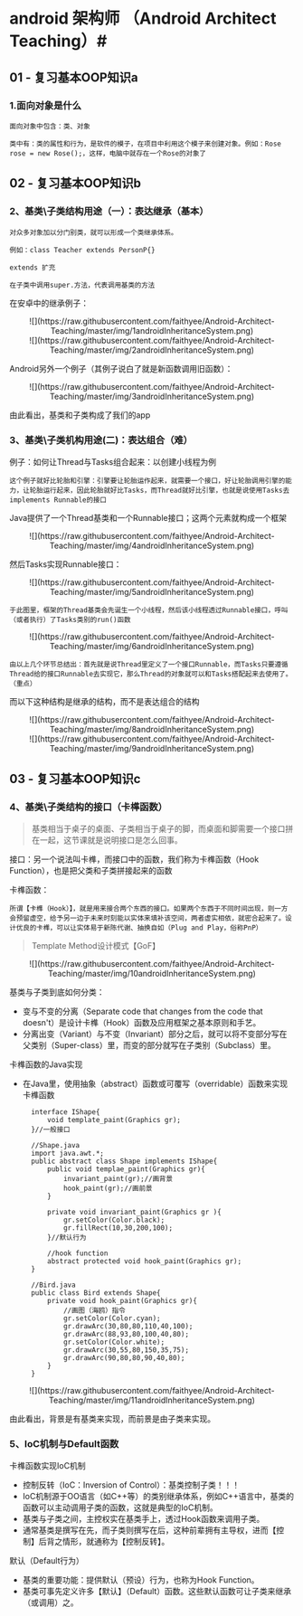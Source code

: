 # android 架构师 （Android Architect Teaching）#

## 01 - 复习基本OOP知识a ##

### 1.面向对象是什么 ###

	面向对象中包含：类、对象

	类中有：类的属性和行为，是软件的模子，在项目中利用这个模子来创建对象。例如：Rose rose = new Rose();，这样，电脑中就存在一个Rose的对象了

## 02 - 复习基本OOP知识b ##

### 2、基类\子类结构用途（一）：表达继承（基本） ###

	对众多对象加以分门别类，就可以形成一个类继承体系。
	
	例如：class Teacher extends PersonP{}

	extends 扩充

	在子类中调用super.方法，代表调用基类的方法

在安卓中的继承例子：

<center>![](https://raw.githubusercontent.com/faithyee/Android-Architect-Teaching/master/img/1androidInheritanceSystem.png)</center>

<center>![](https://raw.githubusercontent.com/faithyee/Android-Architect-Teaching/master/img/2androidInheritanceSystem.png)</center>


Android另外一个例子（其例子说白了就是新函数调用旧函数）：

<center>![](https://raw.githubusercontent.com/faithyee/Android-Architect-Teaching/master/img/3androidInheritanceSystem.png)</center>


由此看出，基类和子类构成了我们的app

### 3、基类\子类机构用途(二)：表达组合（难） ###

例子：如何让Thread与Tasks组合起来：以创建小线程为例

	这个例子就好比轮胎和引擎：引擎要让轮胎运作起来，就需要一个接口，好让轮胎调用引擎的能力，让轮胎运行起来，因此轮胎就好比Tasks，而Thread就好比引擎，也就是说使用Tasks去implements Runnable的接口

Java提供了一个Thread基类和一个Runnable接口；这两个元素就构成一个框架

<center>![](https://raw.githubusercontent.com/faithyee/Android-Architect-Teaching/master/img/4androidInheritanceSystem.png)</center>

然后Tasks实现Runnable接口：

<center>![](https://raw.githubusercontent.com/faithyee/Android-Architect-Teaching/master/img/5androidInheritanceSystem.png)</center>

	于此图里，框架的Thread基类会先诞生一个小线程，然后该小线程透过Runnable接口，呼叫（或者执行）了Tasks类别的run()函数

<center>![](https://raw.githubusercontent.com/faithyee/Android-Architect-Teaching/master/img/6androidInheritanceSystem.png)</center>

	由以上几个环节总结出：首先就是说Thread里定义了一个接口Runnable，而Tasks只要遵循Thread给的接口Runnable去实现它，那么Thread的对象就可以和Tasks搭配起来去使用了。（重点）


而以下这种结构是继承的结构，而不是表达组合的结构

<center>![](https://raw.githubusercontent.com/faithyee/Android-Architect-Teaching/master/img/8androidInheritanceSystem.png)</center>

<center>![](https://raw.githubusercontent.com/faithyee/Android-Architect-Teaching/master/img/9androidInheritanceSystem.png)</center>

## 03 - 复习基本OOP知识c ##

### 4、基类\子类结构的接口（卡榫函数） ###

> 基类相当于桌子的桌面、子类相当于桌子的脚，而桌面和脚需要一个接口拼在一起，这节课就是说明接口是怎么回事。

接口：另一个说法叫卡榫，而接口中的函数，我们称为卡榫函数（Hook Function），也是把父类和子类拼接起来的函数

卡榫函数：

	所谓【卡榫（Hook）】，就是用来接合两个东西的接口。如果两个东西于不同时间出现，则一方会预留虚空，给予另一边于未来时刻能以实体来填补该空间，两者虚实相依，就密合起来了。设计优良的卡榫，可以让实体易于新陈代谢、抽换自如（Plug and Play，俗称PnP）


> Template Method设计模式【GoF】

<center>![](https://raw.githubusercontent.com/faithyee/Android-Architect-Teaching/master/img/10androidInheritanceSystem.png)</center>


基类与子类到底如何分类：

* 变与不变的分离（Separate code that changes from the code that doesn't）是设计卡榫（Hook）函数及应用框架之基本原则和手艺。
* 分离出变（Variant）与不变（Invariant）部分之后，就可以将不变部分写在父类别（Super-class）里，而变的部分就写在子类别（Subclass）里。


卡榫函数的Java实现

* 在Java里，使用抽象（abstract）函数或可覆写（overridable）函数来实现卡榫函数

		interface IShape{
			void template_paint(Graphics gr);
		}//一般接口
		
		//Shape.java
		import java.awt.*;
		public abstract class Shape implements IShape{
			public void templae_paint(Graphics gr){
				invariant_paint(gr);//画背景
				hook_paint(gr);//画前景
			}
		
			private void invariant_paint(Graphics gr ){
				gr.setColor(Color.black);
				gr.fillRect(10,30,200,100);
			}//默认行为
		
			//hook function
			abstract protected void hook_paint(Graphics gr);
		}
		
		//Bird.java
		public class Bird extends Shape{
			private void hook_paint(Graphics gr){
				//画图（海鸥）指令
				gr.setColor(Color.cyan);
				gr.drawArc(30,80,80,110,40,100);
				gr.drawArc(88,93,80,100,40,80);
				gr.setColor(Color.white);
				gr.drawArc(30,55,80,150,35,75);
				gr.drawArc(90,80,80,90,40,80);
			}
		}

<center>![](https://raw.githubusercontent.com/faithyee/Android-Architect-Teaching/master/img/11androidInheritanceSystem.png)</center>

由此看出，背景是有基类来实现，而前景是由子类来实现。

### 5、IoC机制与Default函数 ###

卡榫函数实现IoC机制

* 控制反转（IoC：Inversion of Control）：基类控制子类！！！
* IoC机制源于OO语言（如C++等）的类别继承体系，例如C++语言中，基类的函数可以主动调用子类的函数，这就是典型的IoC机制。
* 基类与子类之间，主控权实在基类手上，透过Hook函数来调用子类。
* 通常基类是撰写在先，而子类则撰写在后，这种前辈拥有主导权，进而【控制】后背之情形，就通称为【控制反转】。

默认（Default行为）

* 基类的重要功能：提供默认（预设）行为，也称为Hook Function。
* 基类可事先定义许多【默认】（Default）函数。这些默认函数可让子类来继承（或调用）之。

